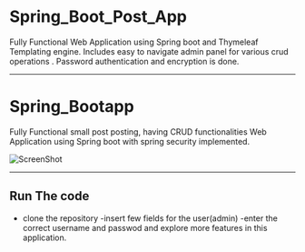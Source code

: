 # Spring_Boot_Post_App
Fully Functional  Web Application using Spring boot and Thymeleaf Templating engine. Includes easy to navigate admin panel for various crud operations . Password authentication and encryption is done.

------------------------------------------------------
# Spring_Bootapp
Fully Functional small post posting, having CRUD functionalities Web Application using Spring boot with spring security implemented. 

![ScreenShot](https://badripaudel.netlify.app/images/postapp.PNG)

-------------------------------------------------------
Run The code
-------------------------------------------------------
- clone the repository
-insert few fields for the user(admin)
-enter the correct username and passwod and explore more features in this application.
